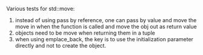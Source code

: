 Various tests for std::move:
1) instead of using pass by reference, one can pass by value and move the move in when the function is called and move the obj out as return value
2) objects need to be move when returning them in a tuple
3) when using emplace_back, the key is to use the initialization parameter directly and not to create the object. 
